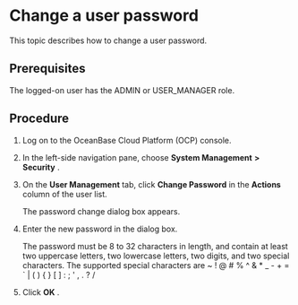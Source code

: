 Change a user password
===========================================

This topic describes how to change a user password.

**Prerequisites**
--------------------------------------

The logged-on user has the ADMIN or USER_MANAGER role.

Procedure
------------------------------

1. Log on to the OceanBase Cloud Platform (OCP) console.

2. In the left-side navigation pane, choose **System Management** **\>** **Security** .

3. On the **User Management** tab, click **Change Password** in the **Actions** column of the user list.

   The password change dialog box appears.

4. Enter the new password in the dialog box.

   The password must be 8 to 32 characters in length, and contain at least two uppercase letters, two lowercase letters, two digits, and two special characters. The supported special characters are \~ ! @ # % \^ \& \* _ - + = \` \| ( ) { } \[ \] : ; ' , . ? /

5. Click **OK** .
